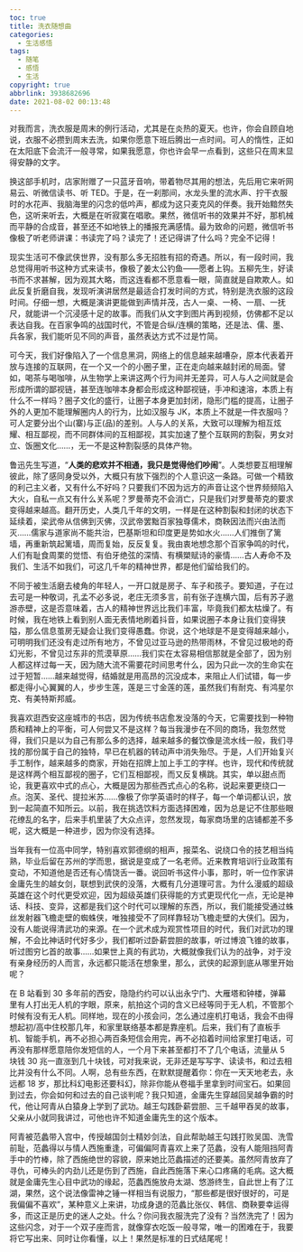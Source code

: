 ```yaml
---
toc: true
title: 洗衣随想曲
categories:
  - 生活感悟
tags:
  - 随笔
  - 感悟
  - 生活
copyright: true
abbrlink: 3938682696
date: 2021-08-02 00:13:48
---
```

对我而言，洗衣服是周末的例行活动，尤其是在炎热的夏天。也许，你会自顾自地说，衣服不必攒到周末去洗，如果你愿意下班后腾出一点时间。可人的惰性，正如在太阳底下会流汗一般寻常，如果我愿意，你也许会早一点看到，这些只在周末显得安静的文字。

换这部手机时，店家附赠了一只蓝牙音响，带着物尽其用的想法，先后用它来听网易云、听微信读书、听 TED。于是，在一刹那间，水龙头里的流水声、拧干衣服时的水花声、我脑海里的闪念的低吟声，都成为这只麦克风的伴奏。我开始黯然失色，这听来听去，大概是在听寂寞在唱歌。果然，微信听书的效果并不好，那机械而平静的合成音，甚至还不如地铁上的播报充满感情。最为致命的问题，微信听书像极了听老师讲课：书读完了吗？读完了！还记得讲了什么吗？完全不记得！

现实生活可不像武侠世界，没有那么多无招胜有招的奇遇。所以，有一段时间，我总觉得用听书这种方式来读书，像极了姜太公钓鱼——愿者上钩。五柳先生，好读书而不求甚解，因为观其大略，而这连看都不愿意看一眼，简直就是自欺欺人。如此反复折磨自我，发现听演讲居然是最适合打发时间的方式，特别是洗衣服的这段时间。仔细一想，大概是演讲更能做到声情并茂，古人一桌、一椅、一扇、一抚尺，就能讲一个沉浸感十足的故事。而我们从文字到图片再到视频，仿佛都不足以表达自我。在百家争鸣的战国时代，不管是合纵/连横的策略，还是法、儒、墨、兵各家，我们能听见不同的声音，虽然表达方式不过是竹简。

可今天，我们好像陷入了一个信息黑洞，网络上的信息越来越嘈杂，原本代表着开放与连接的互联网，在一个又一个的小圈子里，正在走向越来越封闭的局面。譬如，喝茶与喝咖啡，从生物学上来讲这两个行为间并无差异，可人与人之间就是会形成所谓的鄙视链，甚至连咖啡本身都会形成这种鄙视链，手冲和速溶，本质上有什么不一样吗？圈子文化的盛行，让圈子本身更加封闭，隐形门槛的提高，让圈子外的人更加不能理解圈内人的行为，比如汉服与 JK，本质上不就是一件衣服吗？可人定要分出个山(寨)与正(品)的差别。人与人的关系，大致可以理解为相互炫耀、相互鄙视，而不同群体间的互相鄙视，其实加速了整个互联网的割裂，男女对立、饭圈文化……，无一不是这种割裂感的具体产物。

鲁迅先生写道，“**人类的悲欢并不相通，我只是觉得他们吵闹**”。人类想要互相理解彼此，除了感同身受以外，大概只有放下强烈的个人意识这一条路。可做一个精致的利己主义者，又有什么不好吗？只要我们不因为远方的声音让这个世界频频陷入大火，自私一点又有什么关系呢？罗曼蒂克不会消亡，只是我们对罗曼蒂克的要求变得越来越高。翻开历史，人类几千年的文明，一样是在这种割裂和封闭的状态下延续着，梁武帝从信佛到灭佛，汉武帝罢黜百家独尊儒术，商鞅因法而兴由法而灭……儒家与道家尚不能共治，巴基斯坦和印度更是势如水火……人们推倒了篱墙，再重新筑起篱墙，周而复始，反反复复。我由衷地想念那个百家争鸣的时代，人们有耻食周栗的觉悟、有伯牙绝弦的深情、有横槊赋诗的豪情……古人寿命不及我们、生活不如我们，可这几千年的精神世界，都是他们留给我们的。

不同于被生活磨去棱角的年轻人，一开口就是房子、车子和孩子。要知道，子在过去可是一种敬词，孔孟不必多说，老庄无须多言，前有张子连横六国，后有苏子遨游赤壁，这是否意味着，古人的精神世界远比我们丰富，毕竟我们都太枯燥了。有时候，我在地铁上看到别人面无表情地刷着抖音，如果说圈子本身让我们变得狭隘，那么信息茧房无疑会让我们变得愚蠢。你说，这个地球是不是变得越来越小，可明明我们还没有走过所有地方，不曾见过亚马逊的热带雨林，不曾见过极地的奇幻光影，不曾见过东非的荒漠草原……我们实在太容易相信那就是全部了，因为别人都这样过每一天，因为随大流不需要花时间思考什么，因为只此一次的生命实在过于短暂……越来越觉得，结婚就是用高昂的沉没成本，来阻止人们试错，每一步都走得小心翼翼的人，步步生莲，莲是三寸金莲的莲，虽然我们有耐克、有鸿星尔克、有美特斯邦威。

我喜欢逛西安这座城市的书店，因为传统书店愈发没落的今天，它需要找到一种物质和精神上的平衡，可人何尝又不是这样？每当我漫步在不同的商场，我忽然觉得，我们只是以为自己有那么多的选择，越来越多的餐饮像是流水线一般，我们寻找的那份属于自己的独特，早已在机器的转动声中消失殆尽。于是，人们开始复兴手工制作，越来越多的商家，开始在招牌上加上手工的字样。也许，现代和传统就是这样两个相互鄙视的圈子，它们互相鄙视，而又反复横跳。其实，单以甜点而论，我更喜欢中式的点心，大概是因为那些西式点心的名称，说起来要更绕口一点。泡芙、圣代、提拉米苏……像极了你学英语时的样子，每一个单词都认识，放到一起简直不知所云。以前，我在挑选饮料方面选择困难，因为总是记不住那些眼花缭乱的名字，后来手机里装了大众点评，忽然发现，每家商场里的店铺都差不多呢，这大概是一种进步，因为你没有选择。

当年我有一位高中同学，特别喜欢郭德纲的相声，报菜名、说绕口令的技艺相当纯熟，毕业后留在苏州的学而思，据说是变成了一名老师。近来教育培训行业政策有变动，不知道他是否还有心情饶舌一番。说回听书这件小事，那时，听一位作家讲金庸先生的越女剑，联想到武侠的没落，大概有几分道理可言。为什么漫威的超级英雄在这个时代更受欢迎，因为超级英雄们获得能的方式更现代化一点，无论是神话、科技、变异，这都是我们这个时代可以理解的东西，所以，我们能接受通过蛛丝发射器飞檐走壁的蜘蛛侠，唯独接受不了同样靠轻功飞檐走壁的大侠们。因为，没有人能说得清武功的来源。在一个武术成为观赏性项目的时代，我们对武功的理解，不会比神话时代好多少，我们都听过卧薪尝胆的故事，听过博浪飞锥的故事，听过图穷匕首的故事……如果世上真的有武功，大概就像我们认为的战争，对于没有亲身经历的人而言，永远都只能活在想象里，那么，武侠的起源到底从哪里开始呢？

在 B 站看到 30 多年前的西安，隐隐约约可以认出永宁门、大雁塔和钟楼，弹幕里有人打出无人机的字眼，原来，航拍这个词的含义已经等同于无人机，不管那个时候有没有无人机。同样地，现在的小孩会问，怎么通过座机打电话，我会不由得想起初/高中住校那几年，和家里联络基本都是靠座机。后来，我们有了直板手机、智能手机，再不必担心两百条短信会用完，再不必掐着时间给家里打电话，可再没有那样愿意陪你发短信的人，一个月下来甚至都打不了几个电话，流量从 5 块钱 30 兆一直涨到几十块钱，可对我来说，无非还是写写字、读读书，和过去相比并没有什么不同。人啊，总有些东西，在默默提醒着你：你在一天天地老去，永远都 18 岁，那比科幻电影还要科幻，除非你能从卷福手里拿到时间宝石。如果回到过去，你会如何和过去的自己谈判呢？我只知道，金庸先生穿越回吴越争霸的时代，他让阿青从白猿身上学到了武功。越王勾践卧薪尝胆、三千越甲吞吴的故事，父亲从小就同我讲过，可他也许不知道金庸先生的这个版本。

阿青被范蠡带入宫中，传授越国剑士精妙剑法，自此帮助越王勾践打败吴国、洗雪前耻，范蠡得以与情人西施重逢，可偏偏阿青喜欢上来了范蠡，没有人能阻挡阿青手中的竹棒，除了西施绝世的容貌，原来她比范蠡描述的还要美。虽然阿青放弃了寻仇，可棒头的内劲儿还是伤到了西施，自此西施落下来心口疼痛的毛病。这大概就是金庸先生心目中武功的缘起，范蠡西施放舟太湖、悠游终生，自此世上有了江湖，果然，这个说法像雷神之锤一样相当有说服力，“那些都是很好很好的，可是我偏偏不喜欢”，某种意义上来讲，功成身退的范蠡比张仪、韩信、商鞅要幸运得多，而这正是历史的迷人之处。什么？你问我衣服洗完了没有？当然洗完了！因为这些闪念，对于一个双子座而言，就像穿衣吃饭一般寻常，唯一的困难在于，我要将它写出来、同时让你看懂，以上！果然是标准的日式结尾呢！

